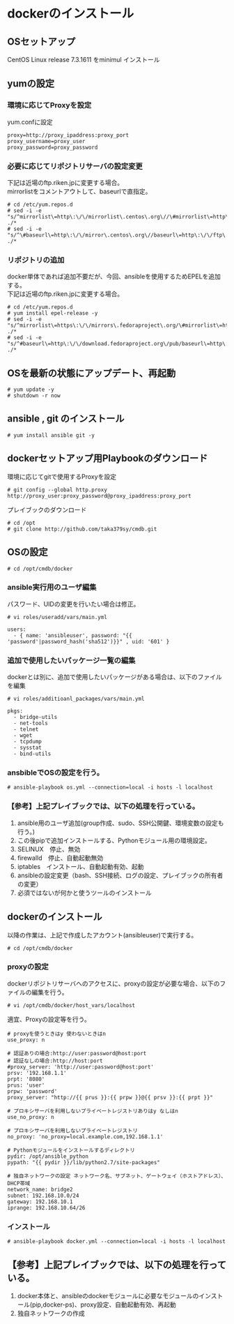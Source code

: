 # dockerのインストール  

## OSセットアップ  
CentOS Linux release 7.3.1611 をminimul インストール  

## yumの設定  
### 環境に応じてProxyを設定
yum.confに設定
```
proxy=http://proxy_ipaddress:proxy_port
proxy_username=proxy_user
proxy_password=proxy_password
```
### 必要に応じてリポジトリサーバの設定変更  
下記は近場のftp.riken.jpに変更する場合。  
mirrorlistをコメントアウトして、baseurlで直指定。
```
# cd /etc/yum.repos.d
# sed -i -e "s/^mirrorlist\=http\:\/\/mirrorlist\.centos\.org\//\#mirrorlist\=http\:\/\/mirrorlist\.centos\.org\//g" ./*
# sed -i -e "s/^\#baseurl\=http\:\/\/mirror\.centos\.org\//baseurl\=http\:\/\/ftp\.riken\.jp\/Linux\//g" ./*
```
### リポジトリの追加  
docker単体であれば追加不要だが、今回、ansibleを使用するためEPELを追加する。  
下記は近場のftp.riken.jpに変更する場合。  
```
# cd /etc/yum.repos.d
# yum install epel-release -y
# sed -i -e "s/^mirrorlist\=https\:\/\/mirrors\.fedoraproject\.org/\#mirrorlist\=https\:\/\/mirrors\.fedoraproject\.org/g" ./*
# sed -i -e "s/^#baseurl\=http\:\/\/download.fedoraproject.org\/pub/baseurl\=http\:\/\/ftp\.riken\.jp\/Linux\/fedora/g" ./*
```

## OSを最新の状態にアップデート、再起動
```
# yum update -y
# shutdown -r now
```

## ansible , git のインストール
```
# yum install ansible git -y
```

## dockerセットアップ用Playbookのダウンロード
環境に応じてgitで使用するProxyを設定
```
# git config --global http.proxy http://proxy_user:proxy_password@proxy_ipaddress:proxy_port
```
プレイブックのダウンロード
```
# cd /opt
# git clone http://github.com/taka379sy/cmdb.git
```

## OSの設定
```
# cd /opt/cmdb/docker
```
### ansible実行用のユーザ編集
パスワード、UIDの変更を行いたい場合は修正。
```
# vi roles/useradd/vars/main.yml
```
```
users:
  - { name: 'ansibleuser', password: "{{ 'password'|password_hash('sha512')}}" , uid: '601' }
```
### 追加で使用したいパッケージ一覧の編集
dockerとは別に、追加で使用したいパッケージがある場合は、以下のファイルを編集
```
# vi roles/additioanl_packages/vars/main.yml
```
```
pkgs:
  - bridge-utils
  - net-tools
  - telnet
  - wget
  - tcpdump
  - sysstat
  - bind-utils
```
### ansbibleでOSの設定を行う。
```
# ansible-playbook os.yml --connection=local -i hosts -l localhost
```
### 【参考】上記プレイブックでは、以下の処理を行っている。
1. ansible用のユーザ追加(group作成、sudo、SSH公開鍵、環境変数の設定も行う。)
2. この後pipで追加インストールする、Pythonモジュール用の環境設定。
3. SELINUX　停止、無効  
4. firewalld　停止、自動起動無効  
5. iptables　インストール、自動起動有効、起動  
6. ansibleの設定変更（bash、SSH接続、ログの設定、プレイブックの所有者の変更）
7. 必須ではないが何かと使うツールのインストール  

## dockerのインストール
以降の作業は、上記で作成したアカウント(ansibleuser)で実行する。
```
# cd /opt/cmdb/docker
```
### proxyの設定
dockerリポジトリサーバへのアクセスに、proxyの設定が必要な場合、以下のファイルの編集を行う。
```
# vi /opt/cmdb/docker/host_vars/localhost
```
適宜、Proxyの設定等を行う。
```
# proxyを使うときはy 使わないときはn
use_proxy: n

# 認証ありの場合:http://user:password@host:port
# 認証なしの場合:http://host:port
#proxy_server: 'http://user:password@host:port'
prsv: '192.168.1.1'
prpt: '8080'
prus: 'user'
prpw: 'password'
proxy_server: "http://{{ prus }}:{{ prpw }}@{{ prsv }}:{{ prpt }}"

# プロキシサーバを利用しないプライベートレジストリありはy なしはn
use_no_proxy: n

# プロキシサーバを利用しないプライベートレジストリ
no_proxy: 'no_proxy=local.example.com,192.168.1.1'

# Pythonモジュールをインストールするディレクトリ
pydir: /opt/ansible_python
pypath: "{{ pydir }}/lib/python2.7/site-packages"

# 独自ネットワークの設定 ネットワーク名、サブネット、ゲートウェイ（ホストアドレス）、DHCP帯域
network_name: bridge2
subnet: 192.168.10.0/24
gateway: 192.168.10.1
iprange: 192.168.10.64/26
```
### インストール
```
# ansible-playbook docker.yml --connection=local -i hosts -l localhost
```
## 【参考】上記プレイブックでは、以下の処理を行っている。
1. docker本体と、ansibleのdockerモジュールに必要なモジュールのインストール(pip,docker-ps)、proxy設定、自動起動有効、再起動
2. 独自ネットワークの作成  

